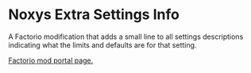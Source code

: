 # Noxys Extra Settings Info

A Factorio modification that adds a small line to all settings descriptions indicating what the limits and defaults are for that setting.

[Factorio mod portal page.](https://mods.factorio.com/mods/CobaltSky/Noxys_Extra_Settings_Info)